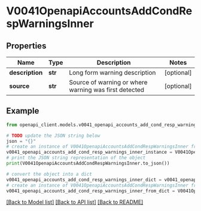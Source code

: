 # V0041OpenapiAccountsAddCondRespWarningsInner


## Properties

Name | Type | Description | Notes
------------ | ------------- | ------------- | -------------
**description** | **str** | Long form warning description | [optional] 
**source** | **str** | Source of warning or where warning was first detected | [optional] 

## Example

```python
from openapi_client.models.v0041_openapi_accounts_add_cond_resp_warnings_inner import V0041OpenapiAccountsAddCondRespWarningsInner

# TODO update the JSON string below
json = "{}"
# create an instance of V0041OpenapiAccountsAddCondRespWarningsInner from a JSON string
v0041_openapi_accounts_add_cond_resp_warnings_inner_instance = V0041OpenapiAccountsAddCondRespWarningsInner.from_json(json)
# print the JSON string representation of the object
print(V0041OpenapiAccountsAddCondRespWarningsInner.to_json())

# convert the object into a dict
v0041_openapi_accounts_add_cond_resp_warnings_inner_dict = v0041_openapi_accounts_add_cond_resp_warnings_inner_instance.to_dict()
# create an instance of V0041OpenapiAccountsAddCondRespWarningsInner from a dict
v0041_openapi_accounts_add_cond_resp_warnings_inner_from_dict = V0041OpenapiAccountsAddCondRespWarningsInner.from_dict(v0041_openapi_accounts_add_cond_resp_warnings_inner_dict)
```
[[Back to Model list]](../README.md#documentation-for-models) [[Back to API list]](../README.md#documentation-for-api-endpoints) [[Back to README]](../README.md)


